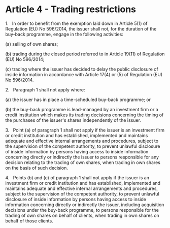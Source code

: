# Article 4 - Trading restrictions


1.   In order to benefit from the exemption laid down in Article 5(1) of Regulation (EU) No 596/2014, the issuer shall not, for the duration of the buy-back programme, engage in the following activities:

(a) selling of own shares;

(b) trading during the closed period referred to in Article 19(11) of Regulation (EU) No 596/2014;

(c) trading where the issuer has decided to delay the public disclosure of inside information in accordance with Article 17(4) or (5) of Regulation (EU) No 596/2014.

2.   Paragraph 1 shall not apply where:

(a) the issuer has in place a time-scheduled buy-back programme; or

(b) the buy-back programme is lead-managed by an investment firm or a credit institution which makes its trading decisions concerning the timing of the purchases of the issuer's shares independently of the issuer.

3.   Point (a) of paragraph 1 shall not apply if the issuer is an investment firm or credit institution and has established, implemented and maintains adequate and effective internal arrangements and procedures, subject to the supervision of the competent authority, to prevent unlawful disclosure of inside information by persons having access to inside information concerning directly or indirectly the issuer to persons responsible for any decision relating to the trading of own shares, when trading in own shares on the basis of such decision.

4.   Points (b) and (c) of paragraph 1 shall not apply if the issuer is an investment firm or credit institution and has established, implemented and maintains adequate and effective internal arrangements and procedures, subject to the supervision of the competent authority, to prevent unlawful disclosure of inside information by persons having access to inside information concerning directly or indirectly the issuer, including acquisition decisions under the buy-back programme, to persons responsible for the trading of own shares on behalf of clients, when trading in own shares on behalf of those clients.
